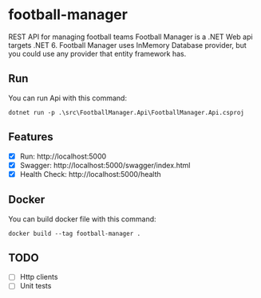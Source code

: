 # football-manager
 REST API for managing football teams
 Football Manager is a .NET Web api targets .NET 6. Football Manager uses InMemory Database provider, but you could use any provider that entity framework has.
 

## Run
You can run Api with this command:

`dotnet run -p .\src\FootballManager.Api\FootballManager.Api.csproj `

## Features
- [x] Run: http://localhost:5000
- [x] Swagger: http://localhost:5000/swagger/index.html
- [x] Health Check: http://localhost:5000/health

## Docker
You can build docker file with this command:

`docker build --tag football-manager .`

## TODO
- [ ] Http clients
- [ ] Unit tests